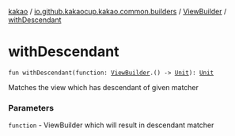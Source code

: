 [kakao](../../index.md) / [io.github.kakaocup.kakao.common.builders](../index.md) / [ViewBuilder](index.md) / [withDescendant](./with-descendant.md)

# withDescendant

`fun withDescendant(function: `[`ViewBuilder`](index.md)`.() -> `[`Unit`](https://kotlinlang.org/api/latest/jvm/stdlib/kotlin/-unit/index.html)`): `[`Unit`](https://kotlinlang.org/api/latest/jvm/stdlib/kotlin/-unit/index.html)

Matches the view which has descendant of given matcher

### Parameters

`function` - ViewBuilder which will result in descendant matcher